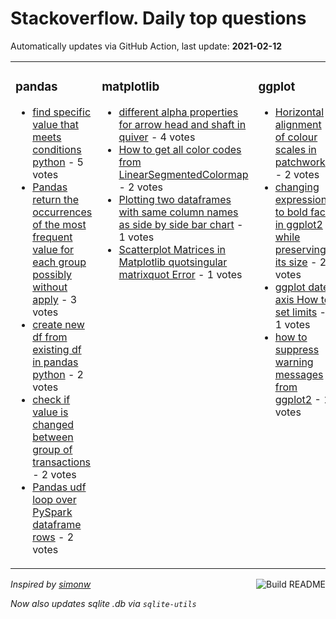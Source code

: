 # Stackoverflow. Daily top questions 

Automatically updates via GitHub Action, last update: **<!-- date starts -->2021-02-12<!-- date ends -->**


<table><tr><td valign="top" width="33%">

### pandas
<!-- pandas starts -->
* [find specific value that meets conditions  python](https://stackoverflow.com/questions/66165400/find-specific-value-that-meets-conditions-python) - 5 votes
* [Pandas return the occurrences of the most frequent value for each group possibly without apply](https://stackoverflow.com/questions/66166610/pandas-return-the-occurrences-of-the-most-frequent-value-for-each-group-possib) - 3 votes
* [create new df from existing df in pandas  python](https://stackoverflow.com/questions/66165933/create-new-df-from-existing-df-in-pandas-python) - 2 votes
* [check if value is changed between group of transactions](https://stackoverflow.com/questions/66175579/check-if-value-is-changed-between-group-of-transactions) - 2 votes
* [Pandas udf loop over PySpark dataframe rows](https://stackoverflow.com/questions/66174399/pandas-udf-loop-over-pyspark-dataframe-rows) - 2 votes
<!-- pandas ends -->
</td><td valign="top" width="34%">


### matplotlib
<!-- matplotlib starts -->
* [different alpha properties for arrow head and shaft in quiver](https://stackoverflow.com/questions/66175337/different-alpha-properties-for-arrow-head-and-shaft-in-quiver) - 4 votes
* [How to get all color codes from LinearSegmentedColormap](https://stackoverflow.com/questions/66171467/how-to-get-all-color-codes-from-linearsegmentedcolormap) - 2 votes
* [Plotting two dataframes with same column names as side by side bar chart](https://stackoverflow.com/questions/66174685/plotting-two-dataframes-with-same-column-names-as-side-by-side-bar-chart) - 1 votes
* [Scatterplot Matrices in Matplotlib quotsingular matrixquot Error](https://stackoverflow.com/questions/66166194/scatterplot-matrices-in-matplotlib-singular-matrix-error) - 1 votes
<!-- matplotlib ends -->
</td><td valign="top" width="34%">


### ggplot
<!-- ggplot2 starts -->
* [Horizontal alignment of colour scales in patchwork](https://stackoverflow.com/questions/66174318/horizontal-alignment-of-colour-scales-in-patchwork) - 2 votes
* [changing expressions to bold face in ggplot2 while preserving its size](https://stackoverflow.com/questions/66175722/changing-expressions-to-bold-face-in-ggplot2-while-preserving-its-size) - 2 votes
* [ggplot date axis How to set limits](https://stackoverflow.com/questions/66171225/ggplot-date-axis-how-to-set-limits) - 1 votes
* [how to suppress warning messages from ggplot2](https://stackoverflow.com/questions/66167903/how-to-suppress-warning-messages-from-ggplot2) - 1 votes
<!-- ggplot2 ends -->
</td></tr></table>

<a href="https://github.com/hp0404/hp0404/actions"><img src="https://github.com/hp0404/hp0404/workflows/Build%20README/badge.svg" align="right" alt="Build README"></a> <p>*Inspired by  [simonw](https://github.com/simonw/simonw)*</p> <p> *Now also updates sqlite .db via `sqlite-utils`* </p>
